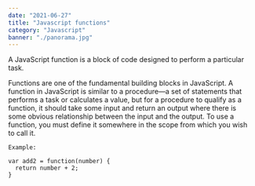 ```yaml
---
date: "2021-06-27"
title: "Javascript functions"
category: "Javascript"
banner: "./panorama.jpg"
---
```





A  JavaScript function is a block of code designed to perform a particular task.

Functions are one of the fundamental building blocks in JavaScript. A function in JavaScript is similar to a procedure—a set of statements that performs a task or calculates a value, but for a procedure to qualify as a function, it should take some input and return an output where there is some obvious relationship between the input and the output. To use a function, you must define it somewhere in the scope from which you wish to call it.


```
Example:

var add2 = function(number) {
  return number + 2;
}
```
